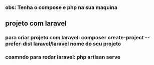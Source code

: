 ### obs: Tenha o compose e php na sua maquina 
## projeto com laravel
### para criar projeto com laravel: composer create-project --prefer-dist laravel/laravel nome do seu projeto
### coamndo para rodar laravel: php artisan serve
